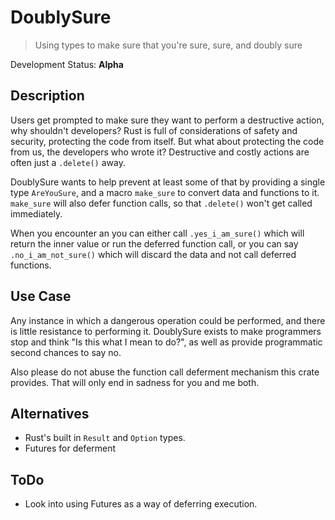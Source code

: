 # DoublySure

> Using types to make sure that you're sure, sure, and doubly sure

Development Status: **Alpha**

## Description

Users get prompted to make sure they want to perform a destructive action, why
shouldn't developers?
Rust is full of considerations of safety and security, protecting the code from
itself. But what about protecting the code from us, the developers who wrote it?
Destructive and costly actions are often just a `.delete()` away.

DoublySure wants to help prevent at least some of that by providing a single
type `AreYouSure`, and a macro `make_sure` to convert data and functions to it.
`make_sure` will also defer function calls, so that `.delete()` won't get called
immediately.

When you encounter an you can either call `.yes_i_am_sure()` which will return
the inner value or run the deferred function call, or you can say
`.no_i_am_not_sure()` which will discard the data and not call deferred
functions.

## Use Case

Any instance in which a dangerous operation could be performed, and there is
little resistance to performing it.
DoublySure exists to make programmers stop and think "Is this what I mean to
do?", as well as provide programmatic second chances to say no.

Also please do not abuse the function call deferment mechanism this crate
provides. That will only end in sadness for you and me both.

## Alternatives

- Rust's built in `Result` and `Option` types.
- Futures for deferment

## ToDo

- Look into using Futures as a way of deferring execution.
